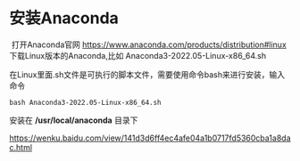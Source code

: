 # 安装Anaconda

​	打开Anaconda官网 https://www.anaconda.com/products/distribution#linux 下载Linux版本的Anaconda,比如 Anaconda3-2022.05-Linux-x86_64.sh

​	在Linux里面.sh文件是可执行的脚本文件，需要使用命令bash来进行安装，输入命令

```
bash Anaconda3-2022.05-Linux-x86_64.sh
```

安装在   **/usr/local/anaconda** 目录下







https://wenku.baidu.com/view/141d3d6ff4ec4afe04a1b0717fd5360cba1a8dac.html










